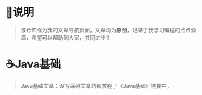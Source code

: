 # :sparkling_heart:说明 #
>该仓库作为我的文章导航页面，文章均为**原创**，记录了我学习编程的点点滴滴，希望可以帮助到大家，共同进步 !
# :coffee:Java基础 #
> Java基础文章：没写系列文章的都放在了《Java基础》链接中。
